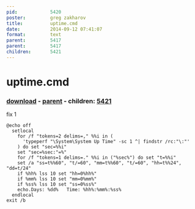 ```yaml
---
pid:            5420
poster:         greg zakharov
title:          uptime.cmd
date:           2014-09-12 07:41:07
format:         text
parent:         5417
parent:         5417
children:       5421
---
```


# uptime.cmd

### [download](5420.txt) - [parent](5417.md) - children: [5421](5421.md)

fix 1

```text
@echo off
  setlocal
    for /f "tokens=2 delims=," %%i in (
      'typeperf "\System\System Up Time" -sc 1 ^| findstr /rc:"\:"'
    ) do set "sec=%%i"
    set "sec=%sec:"=%"
    for /f "tokens=1 delims=." %%i in ("%sec%") do set "t=%%i"
    set /a "ss=t%%60", "t/=60", "mm=t%%60", "t/=60", "hh=t%%24", "dd=t/24"
    if %hh% lss 10 set "hh=0%hh%"
    if %mm% lss 10 set "mm=0%mm%"
    if %ss% lss 10 set "ss=0%ss%"
    echo.Days: %dd%   Time: %hh%:%mm%:%ss%
  endlocal
exit /b

```
